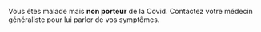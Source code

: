 Vous êtes malade mais **non porteur** de la Covid. Contactez votre médecin généraliste pour lui parler de vos symptômes.
